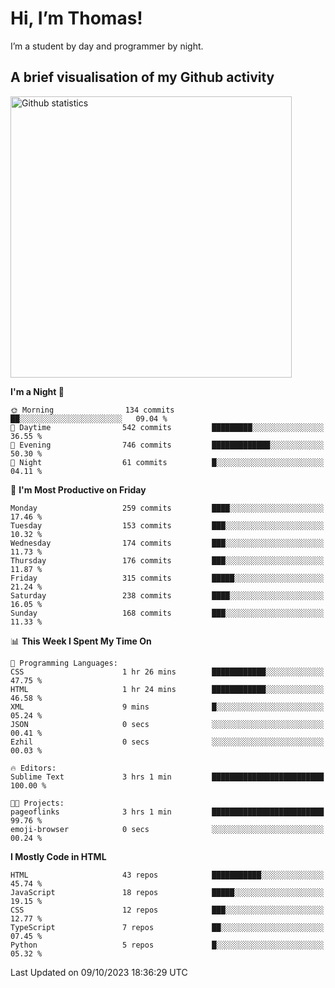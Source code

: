 # Hi, I’m Thomas!
I’m a student by day and programmer by night.

## A brief visualisation of my Github activity

<img title="My Github statistics" alt="Github statistics" width="450px" src="https://github-readme-stats.vercel.app/api?username=thomasrettig&show_icons=true&include_all_commits=true&count_private=true&&hide=issues&theme=tokyonight&border_radius=6px"/>

<!--START_SECTION:waka-->
**I'm a Night 🦉** 

```text
🌞 Morning                134 commits         ██░░░░░░░░░░░░░░░░░░░░░░░   09.04 % 
🌆 Daytime                542 commits         █████████░░░░░░░░░░░░░░░░   36.55 % 
🌃 Evening                746 commits         █████████████░░░░░░░░░░░░   50.30 % 
🌙 Night                  61 commits          █░░░░░░░░░░░░░░░░░░░░░░░░   04.11 % 
```
📅 **I'm Most Productive on Friday** 

```text
Monday                   259 commits         ████░░░░░░░░░░░░░░░░░░░░░   17.46 % 
Tuesday                  153 commits         ███░░░░░░░░░░░░░░░░░░░░░░   10.32 % 
Wednesday                174 commits         ███░░░░░░░░░░░░░░░░░░░░░░   11.73 % 
Thursday                 176 commits         ███░░░░░░░░░░░░░░░░░░░░░░   11.87 % 
Friday                   315 commits         █████░░░░░░░░░░░░░░░░░░░░   21.24 % 
Saturday                 238 commits         ████░░░░░░░░░░░░░░░░░░░░░   16.05 % 
Sunday                   168 commits         ███░░░░░░░░░░░░░░░░░░░░░░   11.33 % 
```


📊 **This Week I Spent My Time On** 

```text
💬 Programming Languages: 
CSS                      1 hr 26 mins        ████████████░░░░░░░░░░░░░   47.75 % 
HTML                     1 hr 24 mins        ████████████░░░░░░░░░░░░░   46.58 % 
XML                      9 mins              █░░░░░░░░░░░░░░░░░░░░░░░░   05.24 % 
JSON                     0 secs              ░░░░░░░░░░░░░░░░░░░░░░░░░   00.41 % 
Ezhil                    0 secs              ░░░░░░░░░░░░░░░░░░░░░░░░░   00.03 % 

🔥 Editors: 
Sublime Text             3 hrs 1 min         █████████████████████████   100.00 % 

🐱‍💻 Projects: 
pageoflinks              3 hrs 1 min         █████████████████████████   99.76 % 
emoji-browser            0 secs              ░░░░░░░░░░░░░░░░░░░░░░░░░   00.24 % 
```

**I Mostly Code in HTML** 

```text
HTML                     43 repos            ███████████░░░░░░░░░░░░░░   45.74 % 
JavaScript               18 repos            █████░░░░░░░░░░░░░░░░░░░░   19.15 % 
CSS                      12 repos            ███░░░░░░░░░░░░░░░░░░░░░░   12.77 % 
TypeScript               7 repos             ██░░░░░░░░░░░░░░░░░░░░░░░   07.45 % 
Python                   5 repos             █░░░░░░░░░░░░░░░░░░░░░░░░   05.32 % 
```




 Last Updated on 09/10/2023 18:36:29 UTC
<!--END_SECTION:waka-->
